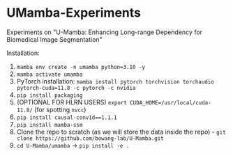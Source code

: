 # UMamba-Experiments
Experiments on "U-Mamba: Enhancing Long-range Dependency for Biomedical Image Segmentation"

Installation:
1. `mamba env create -n umamba python=3.10 -y`
2. `mamba activate umamba`
3. PyTorch installation: `mamba install pytorch torchvision torchaudio pytorch-cuda=11.8 -c pytorch -c nvidia`
4. `pip install packaging`
5. (OPTIONAL FOR HLRN USERS) `export CUDA_HOME=/usr/local/cuda-11.8/` (for spotting `nvcc`)
6. `pip install causal-conv1d==1.1.1`
7. `pip install mamba-ssm`
8. Clone the repo to scratch (as we will store the data inside the repo) - `git clone https://github.com/bowang-lab/U-Mamba.git`
9. `cd U-Mamba/umamba` -> `pip install -e .`
